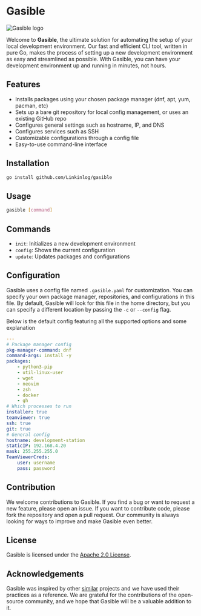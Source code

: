 # Gasible 

![Gasible logo](https://raw.githubusercontent.com/Linkinlog/gasible/.github/logo.png)

Welcome to **Gasible**, the ultimate solution for automating the setup of your local development environment. Our fast and efficient CLI tool, written in pure Go, makes the process of setting up a new development environment as easy and streamlined as possible. With Gasible, you can have your development environment up and running in minutes, not hours.

## Features
- Installs packages using your chosen package manager (dnf, apt, yum, pacman, etc)
- Sets up a bare git repository for local config management, or uses an existing GitHub repo
- Configures general settings such as hostname, IP, and DNS
- Configures services such as SSH
- Customizable configurations through a config file
- Easy-to-use command-line interface

## Installation
```bash
go install github.com/Linkinlog/gasible
```

## Usage
```bash
gasible [command]
```

## Commands
- `init`: Initializes a new development environment
- `config`: Shows the current configuration
- `update`: Updates packages and configurations

## Configuration
Gasible uses a config file named `.gasible.yaml` for customization. You can specify your own package manager, repositories, and configurations in this file. By default, Gasible will look for this file in the home directory, but you can specify a different location by passing the `-c` or `--config` flag.

Below is the default config featuring all the supported options and some explanation
```YAML
---
# Package manager config
pkg-manager-command: dnf
command-args: install -y
packages:
    - python3-pip
    - util-linux-user
    - wget
    - neovim
    - zsh
    - docker
    - gh
# Which processes to run
installer: true
teamviewer: true
ssh: true
git: true
# General config
hostname: development-station
staticIP: 192.168.4.20
mask: 255.255.255.0
TeamViewerCreds:
    user: username
    pass: password

```

## Contribution
We welcome contributions to Gasible. If you find a bug or want to request a new feature, please open an issue. If you want to contribute code, please fork the repository and open a pull request. Our community is always looking for ways to improve and make Gasible even better.

## License
Gasible is licensed under the [Apache 2.0 License](https://www.apache.org/licenses/LICENSE-2.0).

## Acknowledgements
Gasible was inspired by other [similar](https://github.com/ansible/ansible) projects and we have used their practices as a reference. We are grateful for the contributions of the open-source community, and we hope that Gasible will be a valuable addition to it.
